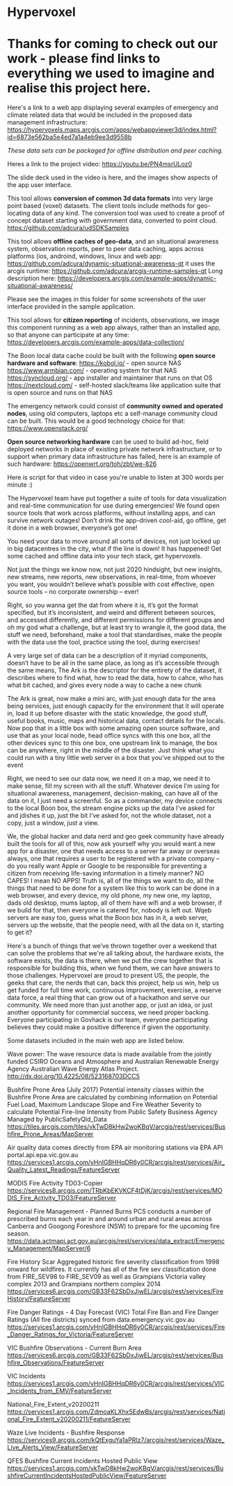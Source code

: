 # Hypervoxel

# Thanks for coming to check out our work - please find links to everything we used to imagine and realise this project here.

Here's a link to a web app displaying several examples of emergency and climate related data that would be included in the proposed data management infrastructure:
https://hypervoxels.maps.arcgis.com/apps/webappviewer3d/index.html?id=6873e562ba5e4ed7a1a4eb9ee3d9558b

_These data sets can be packaged for offline distribution and peer caching._

Heres a link to the project video:  https://youtu.be/PN4msrULoz0

The slide deck used in the video is here, and the images show aspects of the app user interface.

This tool allows **conversion of common 3d data formats** into very large point based (voxel) datasets.  The client tools include methods for geo-locating data of any kind.  The conversion tool was used to create a proof of concept dataset starting with government data, converted to point cloud.
https://github.com/adcura/udSDKSamples

This tool allows **offline caches of geo-data**, and an situational awareness system, observation reports, peer to peer data caching, apps across platforms (ios, androind, windows, linux and web app:
https://github.com/adcura/dynamic-situational-awareness-qt
it uses the arcgis runtime:
https://github.com/adcura/arcgis-runtime-samples-qt
Long description here: https://developers.arcgis.com/example-apps/dynamic-situational-awareness/

Please see the images in this folder for some screenshots of the user interface provided in the sample application.

This tool allows for **citizen reporting** of incidents, observations, we image this component running as a web app always, rather than an installed app, so that anyone can participate at any time:
https://developers.arcgis.com/example-apps/data-collection/

The Boon local data cache could be built with the following **open source hardware and software**:
https://kobol.io/ - open source NAS
https://www.armbian.com/ - operating system for that NAS
https://syncloud.org/ - app installer and maintainer that runs on that OS
https://nextcloud.com/ - self-hosted slack/teams like application suite that is open source and runs on that NAS

The emergency network could consist of **community owned and operated nodes**, using old computers, laptops etc a self-manage community cloud can be built.  This would be a good technology choice for that:
https://www.openstack.org/

**Open source networking hardware** can be used to build ad-hoc, field deployed networks in place of existing private network infrastructure, or to support when primary data infrastructure has failed, here is an example of such hardware:
https://openwrt.org/toh/zbt/we-826


Here is script for that video in case you're unable to listen at 300 words per minute :)

The Hypervoxel team have put together a suite of tools for data visualization and real-time communication for use during emergencies!  We found open source tools that work across platforms, without installing apps, and can survive network outages! Don’t drink the app-driven cool-aid, go offline, get it done in a web browser, everyone’s got one!

You need your data to move around all sorts of devices, not just locked up in big datacentres in the city, what if the line is down! It has happened! Get some cached and offline data into your tech stack, get hypervoxels.

Not just the things we know now, not just 2020 hindsight, but new insights, new streams, new reports, new observations, in real-time, from whoever you want, you wouldn’t believe what’s possible with cost effective, open source tools – no corporate ownership – ever!

Right, so you wanna get the dat from where it is, it’s got the format specified, but it’s inconsistent, and weird and different between sources, and accessed differently, and different permissions for different groups and oh my god what a challenge, but at least try to wrangle it, the good data, the stuff we need, beforehand, make a tool that standardises, make the people with the data use the tool, practice using the tool, during exercises!

A very large set of data can be a description of it myriad components, doesn’t have to be all in the same place, as long as it’s accessible through the same means, The Ark is the descriptor for the entirety of the dataset, it describes where to find what, how to read the data, how to cahce, who has what bit cached, and gives every node a way to cache a new chunk

The Ark is great, now make a mini arc, with just enough data for the area being services, just enough capacity for the environment that it will operate in, load it up before disaster with the static knowledge, the good stuff, useful books, music, maps and historical data, contact details for the locals.  Now pop that in a little box with some amazing open source software, and use that as your local node, head office syncs with this one box, all the other devices sync to this one box, one upstream link to manage, the box can be anywhere, right in the middle of the disaster.  Just think what you could run with a tiny little web server in a box that you’ve shipped out to the event

Right, we need to see our data now, we need it on a map, we need it to make sense, fill my screen with all the stuff.  Whatever device I’m using for situational awareness, management, decision-making, can have all of the data on it, I just need a screenful.  So as a commander, my device connects to the local Boon box, the stream engine picks up the data I’ve asked for and jdishes it up, just the bit I’ve asked for, not the whole dataset, not a copy, just a window, just a view.  

We, the global hacker and data nerd and geo geek community have already built the tools for all of this, now ask yourself why you would want a new app for a disaster, one that needs access to a server far away or overseas always, one that requires a user to be registered with a private company – do you really want Apple or Google to be responsible for preventing a citizen from receiving life-saving information in a timely manner? NO CAPES! I mean NO APPS! Truth is, all of the things we want to do, all the things that need to be done for a system like this to work can be done in a web browser, and every device, my old phone, my new one, my laptop, dads old desktop, mums laptop, all of them have wifi and a web browser, if we build for that, then everyone is catered for, nobody is left out.  Wqeb servers are easy too, guess what the Boon box has in it, a web server, servers up the website, that the people need, with all the data on it, starting to get it?

Here's a bunch of things that we’ve thrown together over a weekend that can solve the problems that we're all talking about, the hardware exists, the software exists, the data is there, when we put the crew together that is responsible for building this, when we fund them, we can have answers to those challenges.  Hypervoxel are proud to present US, the people, the geeks that care, the nerds that can, back this project, help us win, help us get funded for full time work, continuous improvement, exercise, a reserve data force, a real thing that can grow out of a hackathon and serve our community.  We need more than just another app, or just an idea, or just another opportunity for commercial success, we need proper backing.  Everyone participating in Govhack is our team, everyone participating believes they could make a positive difference if given the opportunity.


Some datasets included in the main web app are listed below.

Wave power: The wave resource data is made available from the jointly funded CSIRO Oceans and Atmosphere and Australian Renewable Energy Agency Australian Wave Energy Atlas Project.
http://dx.doi.org/10.4225/08/523168703DCC5

Bushfire Prone Area (July 2017)
Potential intensity classes within the Bushfire Prone Area are calculated by combining information on Potential Fuel Load, Maximum Landscape Slope and Fire Weather Severity to calculate Potential Fire-line Intensity from Public Safety Business Agency Managed by PublicSafetyQld_Data
https://tiles.arcgis.com/tiles/vkTwD8kHw2woKBqV/arcgis/rest/services/Bushfire_Prone_Areas/MapServer

Air quality data comes directly from EPA air monitoring stations via EPA API portal.api.epa.vic.gov.au
https://services1.arcgis.com/vHnIGBHHqDR6y0CR/arcgis/rest/services/Air_Quality_Latest_Readings/FeatureServer

MODIS Fire Activity TD03-Copier
https://services8.arcgis.com/TRbKbEKVKCF4tDjK/arcgis/rest/services/MODIS_Fire_Activity_TD03/FeatureServer

Regional Fire Management - Planned Burns
PCS conducts a number of prescribed burns each year in and around urban and rural areas across Canberra and Googong Foreshore (NSW) to prepare for the upcoming fire season.
https://data.actmapi.act.gov.au/arcgis/rest/services/data_extract/Emergency_Management/MapServer/6

Fire History Scar
Aggregated historic fire severity classification from 1998 onward for wildfires. It currently has all of the fire sev classification done from FIRE_SEV98 to FIRE_SEV09 as well as Grampians Victoria valley complex 2013 and Grampians northern complex 2014
https://services6.arcgis.com/GB33F62SbDxJjwEL/arcgis/rest/services/FireHistory/FeatureServer

Fire Danger Ratings - 4 Day Forecast (VIC)
Total Fire Ban and Fire Danger Ratings (All fire districts) synced from data.emergency.vic.gov.au
https://services1.arcgis.com/vHnIGBHHqDR6y0CR/arcgis/rest/services/Fire_Danger_Ratings_for_Victoria/FeatureServer

VIC Bushfire Observations - Current Burn Area
https://services6.arcgis.com/GB33F62SbDxJjwEL/arcgis/rest/services/Bushfire_Observations/FeatureServer

VIC Incidents
https://services1.arcgis.com/vHnIGBHHqDR6y0CR/arcgis/rest/services/VIC_Incidents_from_EMV/FeatureServer

National_Fire_Extent_v20200211
https://services1.arcgis.com/ZdmoaKLXhx5EdwBs/arcgis/rest/services/National_Fire_Extent_v20200211/FeatureServer


Waze Live Incidents - Bushfire Response
https://services9.arcgis.com/kQtExguYa1aPRlz7/arcgis/rest/services/Waze_Live_Alerts_View/FeatureServer

QFES Bushfire Current Incidents Hosted Public View
https://services1.arcgis.com/vkTwD8kHw2woKBqV/arcgis/rest/services/BushfireCurrentIncidentsHostedPublicView/FeatureServer
